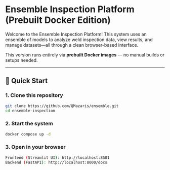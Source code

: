 # Ensemble Inspection Platform (Prebuilt Docker Edition)

Welcome to the Ensemble Inspection Platform! This system uses an ensemble of models to analyze weld inspection data, view results, and manage datasets—all through a clean browser-based interface.

This version runs entirely via **prebuilt Docker images** — no manual builds or setups needed.

---

## 🚀 Quick Start

### 1. Clone this repository

```bash
git clone https://github.com/QMazaris/ensemble.git
cd ensemble-inspection
```

### 2. Start the system
```bash
docker compose up -d
```

### 3. Open in your browser
```bash
Frontend (Streamlit UI): http://localhost:8501
Backend (FastAPI): http://localhost:8000/docs
```
